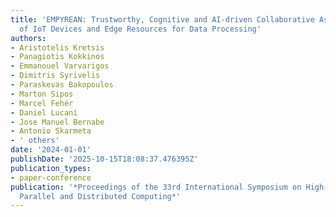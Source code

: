 ```yaml
---
title: 'EMPYREAN: Trustworthy, Cognitive and AI-driven Collaborative Associations
  of IoT Devices and Edge Resources for Data Processing'
authors:
- Aristotelis Kretsis
- Panagiotis Kokkinos
- Emmanouel Varvarigos
- Dimitris Syrivelis
- Paraskevas Bakopoulos
- Marton Sipos
- Marcel Fehér
- Daniel Lucani
- Jose Manuel Bernabe
- Antonio Skarmeta
- ' others'
date: '2024-01-01'
publishDate: '2025-10-15T18:08:37.476395Z'
publication_types:
- paper-conference
publication: '*Proceedings of the 33rd International Symposium on High-Performance
  Parallel and Distributed Computing*'
---
```

